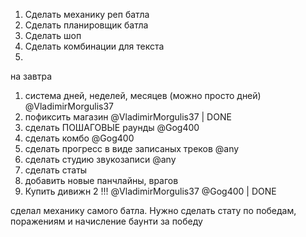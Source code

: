 1) Сделать механику реп батла
2) Сделать планировщик батла
3) Сделать шоп
4) Сделать комбинации для текста
5)


на завтра

1) система дней, неделей, месяцев (можно просто дней) @VladimirMorgulis37
2) пофиксить магазин @VladimirMorgulis37 | DONE
3) сделать ПОШАГОВЫЕ раунды @Gog400
4) сделать комбо @Gog400
6) сделать прогресс в виде записаных треков @any
5) сделать студию звукозаписи @any
6) сделать статы
7) добавить новые панчлайны, врагов
8) Купить дивижн 2 !!! @VladimirMorgulis37 @Gog400 | DONE






сделал механику самого батла. Нужно сделать стату по победам, поражениям и начисление баунти за победу
